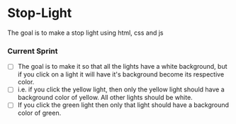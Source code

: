 # Stop-Light
The goal is to make a stop light using html, css and js

### Current Sprint

- [ ] The goal is to make it so that all the lights have a white background, but if you click on a light it will have it's background become its respective color.
- [ ] i.e. if you click the yellow light, then only the yellow light should have a background color of yellow.  All other lights should be white.
- [ ] If you click the green light then only that light should have a background color of green.
